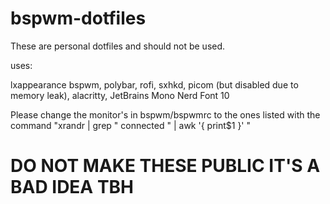 # bspwm-dotfiles

These are personal dotfiles and should not be used.

uses:

lxappearance
bspwm,
polybar,
rofi,
sxhkd,
picom (but disabled due to memory leak),
alacritty,
JetBrains Mono Nerd Font 10


Please change the monitor's in bspwm/bspwmrc to the ones listed with the command "xrandr | grep " connected " | awk '{ print$1 }'
"

# DO NOT MAKE THESE PUBLIC IT'S A BAD IDEA TBH
